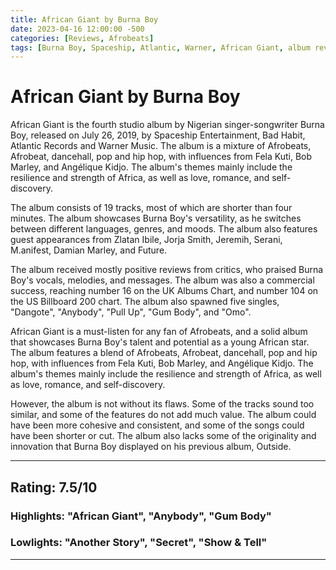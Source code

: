 ```yaml
---
title: African Giant by Burna Boy
date: 2023-04-16 12:00:00 -500
categories: [Reviews, Afrobeats]
tags: [Burna Boy, Spaceship, Atlantic, Warner, African Giant, album review]
---
```


# African Giant by Burna Boy

African Giant is the fourth studio album by Nigerian singer-songwriter Burna Boy, released on July 26, 2019, by Spaceship Entertainment, Bad Habit, Atlantic Records and Warner Music. The album is a mixture of Afrobeats, Afrobeat, dancehall, pop and hip hop, with influences from Fela Kuti, Bob Marley, and Angélique Kidjo. The album's themes mainly include the resilience and strength of Africa, as well as love, romance, and self-discovery.

The album consists of 19 tracks, most of which are shorter than four minutes. The album showcases Burna Boy's versatility, as he switches between different languages, genres, and moods. The album also features guest appearances from Zlatan Ibile, Jorja Smith, Jeremih, Serani, M.anifest, Damian Marley, and Future.

The album received mostly positive reviews from critics, who praised Burna Boy's vocals, melodies, and messages. The album was also a commercial success, reaching number 16 on the UK Albums Chart, and number 104 on the US Billboard 200 chart. The album also spawned five singles, "Dangote", "Anybody", "Pull Up", "Gum Body", and "Omo".

African Giant is a must-listen for any fan of Afrobeats, and a solid album that showcases Burna Boy's talent and potential as a young African star. The album features a blend of Afrobeats, Afrobeat, dancehall, pop and hip hop, with influences from Fela Kuti, Bob Marley, and Angélique Kidjo. The album's themes mainly include the resilience and strength of Africa, as well as love, romance, and self-discovery.

However, the album is not without its flaws. Some of the tracks sound too similar, and some of the features do not add much value. The album could have been more cohesive and consistent, and some of the songs could have been shorter or cut. The album also lacks some of the originality and innovation that Burna Boy displayed on his previous album, Outside.

---

## Rating: 7.5/10

### Highlights: "African Giant", "Anybody", "Gum Body"

### Lowlights: "Another Story", "Secret", "Show & Tell"

---
